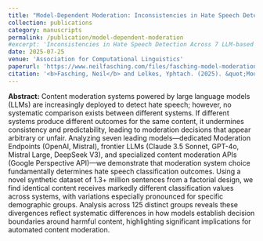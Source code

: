 ```yaml
---
title: "Model-Dependent Moderation: Inconsistencies in Hate Speech Detection Across LLM-based Systems"
collection: publications
category: manuscripts
permalink: /publication/model-dependent-moderation
#excerpt: 'Inconsistencies in Hate Speech Detection Across 7 LLM-based Systems.'
date: 2025-07-25
venue: 'Association for Computational Linguistics'
paperurl: 'https://www.neilfasching.com/files/fasching-model-moderation.pdf'
citation: '<b>Fasching, Neil</b> and Lelkes, Yphtach. (2025). &quot;Model-Dependent Moderation: Inconsistencies in Hate Speech Detection Across LLM-based Systems.&quot; <i>Findings of the Association for Computational Linguistics</i>. pages 22271–22285.'
---
```


**Abstract:** Content moderation systems powered by large language models (LLMs) are increasingly deployed to detect hate speech; however, no systematic comparison exists between different systems. If different systems produce different outcomes for the same content, it undermines consistency and predictability, leading to moderation decisions that appear arbitrary or unfair. Analyzing seven leading models—dedicated Moderation Endpoints (OpenAI, Mistral), frontier LLMs (Claude 3.5 Sonnet, GPT-4o, Mistral Large, DeepSeek V3), and specialized content moderation APIs (Google Perspective API)—we demonstrate that moderation system choice fundamentally determines hate speech classification outcomes. Using a novel synthetic dataset of 1.3+ million sentences from a factorial design, we find identical content receives markedly different classification values across systems, with variations especially pronounced for specific demographic groups. Analysis across 125 distinct groups reveals these divergences reflect systematic differences in how models establish decision boundaries around harmful content, highlighting significant implications for automated content moderation.